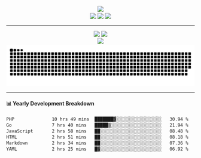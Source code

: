 <p align="center">
  <img src="https://readme-typing-svg.herokuapp.com?font=Fira+Code&pause=1000&color=FF69B4&center=true&vCenter=true&width=435&lines=%F0%9F%8F%B3%EF%B8%8F%E2%80%8D%E2%9A%A7%EF%B8%8F+BaiYi's+GitHub+Profile+%F0%9F%8F%B3%EF%B8%8F%E2%80%8D%E2%9A%A7%EF%B8%8F" />
  <br>
  <a href="https://mtf.wiki/"><img src="https://img.shields.io/static/v1?label=Gender&message=Male-To-Female&color=ff69b4&style=for-the-badge" /></a>
  <a href="https://github.com/WhiteElytra"><img src="https://img.shields.io/github/followers/WhiteElytra?label=github%20followers&logo=github&style=for-the-badge" /></a>
  <a href="https://twitter.com/WhiteElytra"><img src="https://img.shields.io/twitter/follow/WhiteElytra?label=twitter%20%40WhiteElytra&logo=twitter&style=for-the-badge" /></a>
</p>

-----

<p align="center">
  <img src="https://github-readme-stats.vercel.app/api?username=WhiteElytra&count_private=true&show_icons=true&theme=buefy" width="400" />
  <img src="https://streak-stats.demolab.com/?user=WhiteElytra" width="400" />
  <br>
  <img src="https://activity-graph.herokuapp.com/graph?username=WhiteElytra&theme=minimal" />
  <br>
  <img src="https://github.com/WhiteElytra/WhiteElytra/raw/output/github-contribution-grid-snake.svg" />
</p>

-----

#### 📊 Yearly Development Breakdown

<!--START_SECTION:waka-->

```text
PHP              10 hrs 49 mins  ███████▓░░░░░░░░░░░░░░░░░   30.94 %
Go               7 hrs 40 mins   █████▒░░░░░░░░░░░░░░░░░░░   21.94 %
JavaScript       2 hrs 58 mins   ██░░░░░░░░░░░░░░░░░░░░░░░   08.48 %
HTML             2 hrs 51 mins   ██░░░░░░░░░░░░░░░░░░░░░░░   08.18 %
Markdown         2 hrs 34 mins   ██░░░░░░░░░░░░░░░░░░░░░░░   07.36 %
YAML             2 hrs 25 mins   █▓░░░░░░░░░░░░░░░░░░░░░░░   06.92 %
```

<!--END_SECTION:waka-->
